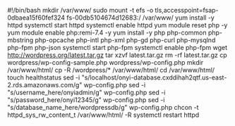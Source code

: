 #!/bin/bash
mkdir /var/www/
sudo mount -t efs -o tls,accesspoint=fsap-0dbaea15f60fef324 fs-00db5104674d12683:/ /var/www/
yum install -y httpd 
systemctl start httpd
systemctl enable httpd
yum module reset php -y
yum module enable php:remi-7.4 -y
yum install -y php php-common php-mbstring php-opcache php-intl php-xml php-gd php-curl php-mysqlnd php-fpm php-json
systemctl start php-fpm
systemctl enable php-fpm
wget http://wordpress.org/latest.tar.gz
tar xzvf latest.tar.gz
rm -rf latest.tar.gz
cp wordpress/wp-config-sample.php wordpress/wp-config.php
mkdir /var/www/html/
cp -R /wordpress/* /var/www/html/
cd /var/www/html/
touch healthstatus
sed -i "s/localhost/onyi-database.cxddihah2qtf.us-east-2.rds.amazonaws.com/g" wp-config.php 
sed -i "s/username_here/onyiadmin/g" wp-config.php 
sed -i "s/password_here/onyi12345/g" wp-config.php 
sed -i "s/database_name_here/wordpressdb/g" wp-config.php 
chcon -t httpd_sys_rw_content_t /var/www/html/ -R
systemctl restart httpd









